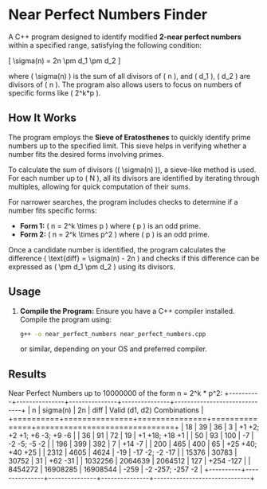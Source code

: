 # Near Perfect Numbers Finder

A C++ program designed to identify modified **2-near perfect numbers** within a specified range, satisfying the following condition:

\[
\sigma(n) = 2n \pm d_1 \pm d_2
\]

where \( \sigma(n) \) is the sum of all divisors of \( n \), and \( d_1 \), \( d_2 \) are divisors of \( n \). The program also allows users to focus on numbers of specific forms like \( 2^k*p \). 

## How It Works

The program employs the **Sieve of Eratosthenes** to quickly identify prime numbers up to the specified limit. This sieve helps in verifying whether a number fits the desired forms involving primes.

To calculate the sum of divisors (\( \sigma(n) \)), a sieve-like method is used. For each number up to \( N \), all its divisors are identified by iterating through multiples, allowing for quick computation of their sums.

For narrower searches, the program includes checks to determine if a number fits specific forms:
- **Form 1:** \( n = 2^k \times p \) where \( p \) is an odd prime.
- **Form 2:** \( n = 2^k \times p^2 \) where \( p \) is an odd prime.

Once a candidate number is identified, the program calculates the difference \( \text{diff} = \sigma(n) - 2n \) and checks if this difference can be expressed as \( \pm d_1 \pm d_2 \) using its divisors.

## Usage

1. **Compile the Program:**
   Ensure you have a C++ compiler installed. Compile the program using:
   ```bash
   g++ -o near_perfect_numbers near_perfect_numbers.cpp
   ```
   or similar, depending on your OS and preferred compiler. 

## Results

Near Perfect Numbers up to 10000000 of the form n = 2^k * p^2:
+----------+---------------+---------------+---------------+------------------------------+
| n        | sigma(n)      | 2n            | diff          | Valid (d1, d2) Combinations  |
+==========+===============+===============+===============+==============================+
| 18       | 39            | 36            | 3             | +1 +2; +2 +1; +6 -3; +9 -6   |
| 36       | 91            | 72            | 19            | +1 +18; +18 +1               |
| 50       | 93            | 100           | -7            | -2 -5; -5 -2                 |
| 196      | 399           | 392           | 7             | +14 -7                       |
| 200      | 465           | 400           | 65            | +25 +40; +40 +25             |
| 2312     | 4605          | 4624          | -19           | -17 -2; -2 -17               |
| 15376    | 30783         | 30752         | 31            | +62 -31                      |
| 1032256  | 2064639       | 2064512       | 127           | +254 -127                    |
| 8454272  | 16908285      | 16908544      | -259          | -2 -257; -257 -2             |
+----------+---------------+---------------+---------------+------------------------------+
